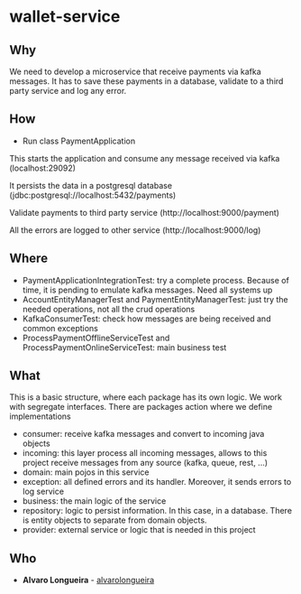# wallet-service

## Why
We need to develop a microservice that receive payments via kafka messages.
It has to save these payments in a database, validate to a third party service and log any error.

## How
* Run class PaymentApplication

This starts the application and consume any message received via kafka (localhost:29092)

It persists the data in a postgresql database (jdbc:postgresql://localhost:5432/payments)

Validate payments to third party service (http://localhost:9000/payment)

All the errors are logged to other service (http://localhost:9000/log)

## Where
* PaymentApplicationIntegrationTest: try a complete process. Because of time, it is pending to emulate kafka messages. Need all systems up
* AccountEntityManagerTest and PaymentEntityManagerTest: just try the needed operations, not all the crud operations
* KafkaConsumerTest: check how messages are being received and common exceptions
* ProcessPaymentOfflineServiceTest and ProcessPaymentOnlineServiceTest: main business test

## What
This is a basic structure, where each package has its own logic. We work with segregate interfaces. There are packages action where we define implementations

* consumer: receive kafka messages and convert to incoming java objects
* incoming: this layer process all incoming messages, allows to this project receive messages from any source (kafka, queue, rest, ...)
* domain: main pojos in this service
* exception: all defined errors and its handler. Moreover, it sends errors to log service
* business: the main logic of the service
* repository: logic to persist information. In this case, in a database. There is entity objects to separate from domain objects.
* provider: external service or logic that is needed in this project

## Who
* **Alvaro Longueira** - [alvarolongueira](https://github.com/alvarolongueira)



